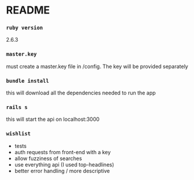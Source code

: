 # README

### `ruby version`

2.6.3

### `master.key`

must create a master.key file in /config. The key will be provided separately

### `bundle install`

this will download all the dependencies needed to run the app

### `rails s`

this will start the api on localhost:3000

### `wishlist`

- tests
- auth requests from front-end with a key
- allow fuzziness of searches
- use everything api (I used top-headlines)
- better error handling / more descriptive
